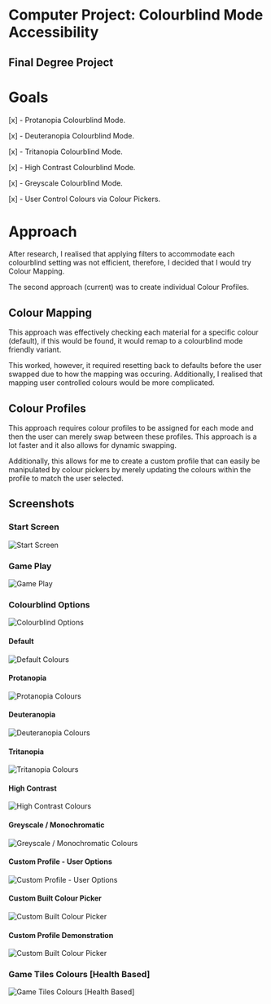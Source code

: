 # Computer Project: Colourblind Mode Accessibility

## Final Degree Project

# Goals

[x] - Protanopia Colourblind Mode.

[x] - Deuteranopia Colourblind Mode.

[x] - Tritanopia Colourblind Mode.

[x] - High Contrast Colourblind Mode.

[x] - Greyscale Colourblind Mode.

[x] - User Control Colours via Colour Pickers.

# Approach

After research, I realised that applying filters to accommodate each colourblind setting was not efficient, therefore, I decided that I would try Colour Mapping.

The second approach (current) was to create individual Colour Profiles.

## Colour Mapping

This approach was effectively checking each material for a specific colour (default), if this would be found, it would remap to a colourblind mode friendly variant.

This worked, however, it required resetting back to defaults before the user swapped due to how the mapping was occuring. Additionally, I realised that mapping user controlled colours would be more complicated.

## Colour Profiles

This approach requires colour profiles to be assigned for each mode and then the user can merely swap between these profiles. This approach is a lot faster and it also allows for dynamic swapping. 

Additionally, this allows for me to create a custom profile that can easily be manipulated by colour pickers by merely updating the colours within the profile to match the user selected.

## Screenshots

### Start Screen

![Start Screen](https://i.imgur.com/QpSdE96.png)

### Game Play

![Game Play](https://i.imgur.com/4tZddb2.png)

### Colourblind Options

![Colourblind Options](https://i.imgur.com/0ipv0IW.png)

#### Default

![Default Colours](https://i.imgur.com/Jyn3T7e.png)

#### Protanopia

![Protanopia Colours](https://i.imgur.com/Xi9LpBx.png)

#### Deuteranopia

![Deuteranopia Colours](https://i.imgur.com/zhT6PZ8.png)

#### Tritanopia

![Tritanopia Colours](https://i.imgur.com/Xi9LpBx.png)

#### High Contrast

![High Contrast Colours](https://i.imgur.com/On7S9rW.png)

#### Greyscale / Monochromatic

![Greyscale / Monochromatic Colours](https://i.imgur.com/Cqueq1P.png)

#### Custom Profile - User Options

![Custom Profile - User Options](https://i.imgur.com/gU9ghkD.png)

#### Custom Built Colour Picker

![Custom Built Colour Picker](https://i.imgur.com/tJsLXBu.gif)

#### Custom Profile Demonstration

![Custom Built Colour Picker](Demonstration/CustomUserProfile.gif)

### Game Tiles Colours [Health Based]

![Game Tiles Colours [Health Based]](https://i.imgur.com/hoGpe7W.gif)